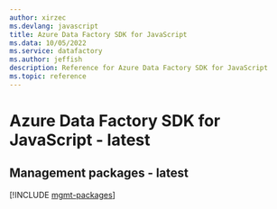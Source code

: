 ```yaml
---
author: xirzec
ms.devlang: javascript
title: Azure Data Factory SDK for JavaScript
ms.data: 10/05/2022
ms.service: datafactory
ms.author: jeffish
description: Reference for Azure Data Factory SDK for JavaScript
ms.topic: reference
---
```

# Azure Data Factory SDK for JavaScript - latest

## Management packages - latest
[!INCLUDE [mgmt-packages](data-factory-mgmt-index.md)]